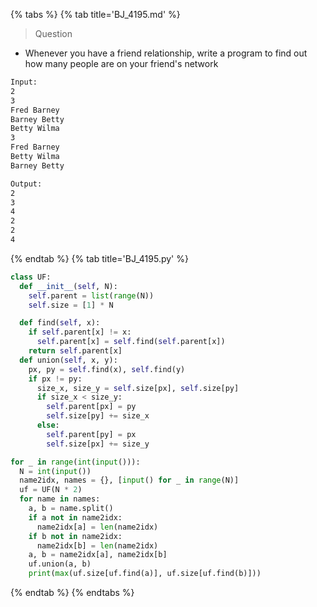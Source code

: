 {% tabs %}
{% tab title='BJ_4195.md' %}

> Question

* Whenever you have a friend relationship, write a program to find out how many people are on your friend's network

```txt
Input:
2
3
Fred Barney
Barney Betty
Betty Wilma
3
Fred Barney
Betty Wilma
Barney Betty

Output:
2
3
4
2
2
4
```

{% endtab %}
{% tab title='BJ_4195.py' %}

```py
class UF:
  def __init__(self, N):
    self.parent = list(range(N))
    self.size = [1] * N

  def find(self, x):
    if self.parent[x] != x:
      self.parent[x] = self.find(self.parent[x])
    return self.parent[x]
  def union(self, x, y):
    px, py = self.find(x), self.find(y)
    if px != py:
      size_x, size_y = self.size[px], self.size[py]
      if size_x < size_y:
        self.parent[px] = py
        self.size[py] += size_x
      else:
        self.parent[py] = px
        self.size[px] += size_y

for _ in range(int(input())):
  N = int(input())
  name2idx, names = {}, [input() for _ in range(N)]
  uf = UF(N * 2)
  for name in names:
    a, b = name.split()
    if a not in name2idx:
      name2idx[a] = len(name2idx)
    if b not in name2idx:
      name2idx[b] = len(name2idx)
    a, b = name2idx[a], name2idx[b]
    uf.union(a, b)
    print(max(uf.size[uf.find(a)], uf.size[uf.find(b)]))
```

{% endtab %}
{% endtabs %}
